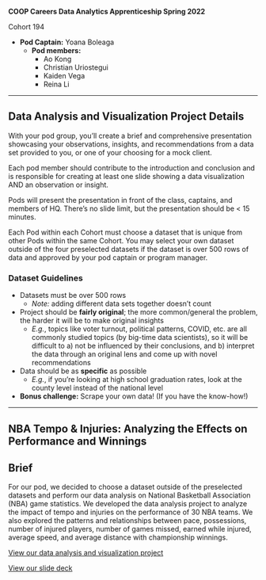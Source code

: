 **COOP Careers Data Analytics Apprenticeship Spring 2022**

Cohort 194

- **Pod Captain:** Yoana Boleaga
  - **Pod members:**
    - Ao Kong
    - Christian Uriostegui
    - Kaiden Vega
    - Reina Li

----------

## Data Analysis and Visualization Project Details

With your pod group, you’ll create a brief and comprehensive presentation showcasing your observations, insights, and recommendations from a data set provided to you, or one of your choosing for a mock client. 

Each pod member should contribute to the introduction and conclusion and is responsible for creating at least one slide showing a data visualization AND an observation or insight.

Pods will present the presentation in front of the class, captains, and members of HQ. There’s no slide limit, but the presentation should be < 15 minutes.

Each Pod within each Cohort must choose a dataset that is unique from other Pods within the same Cohort. You may select your own dataset outside of the four preselected datasets if the dataset is over 500 rows of data and approved by your pod captain or program manager. 

### Dataset Guidelines

- Datasets must be over 500 rows 
  - *Note:* adding different data sets together doesn’t count
- Project should be **fairly original**; the more common/general the problem, the harder it will be to make original insights 
  - *E.g.*, topics like voter turnout, political patterns, COVID, etc. are all commonly studied topics (by big-time data scientists), so it will be difficult to a) not be influenced by their conclusions, and b) interpret the data through an original lens and come up with novel recommendations
- Data should be as **specific** as possible
  - *E.g.*, if you’re looking at high school graduation rates, look at the county level instead of the national level
- **Bonus challenge:** Scrape your own data! (If you have the know-how!)

----------

## NBA Tempo & Injuries: Analyzing the Effects on Performance and Winnings

## Brief

For our pod, we decided to choose a dataset outside of the preselected datasets and perform our data analysis on National Basketball Association (NBA) game statistics. We developed the data analysis project to analyze the impact of tempo and injuries on the performance of 30 NBA teams. We also explored the patterns and relationships between pace, possessions, number of injured players, number of games missed, earned while injured, average speed, and average distance with championship winnings.

[View our data analysis and visualization project](https://github.com/reinarin/coopcareers/blob/main/dataproject/NBA_Tempo_and_Injuries.md)

[View our slide deck](https://docs.google.com/presentation/d/1WhIo0Hkeu05fPMJh3KJ1lUIpVH9W1o2XYcaSJjb_PGQ/edit?usp=sharing)
